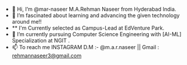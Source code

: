 - 👋 Hi, I’m @mar-naseer M.A.Rehman Naseer from Hyderabad India.
- 👀 I’m fascinated about learning and advancing the given technology around me!!
- **  I'm Currently selected as Campus-Lead at EdVenture Park.
- 🌱 I’m currently pursuing Computer Science Engineering with [AI-ML] Specialization at NGIT .
- 📫 To reach me INSTAGRAM D.M :- @m.a.r.naseer
              || Gmail : rehmannaseer3@gmail.com

<!---
mar-naseer/mar-naseer is a ✨ special ✨ repository because its `README.md` (this file) appears on your GitHub profile.
You can click the Preview link to take a look at your changes.
--->
